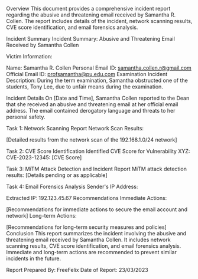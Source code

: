 Overview
This document provides a comprehensive incident report regarding the abusive and threatening email received by Samantha R. Collen. The report includes details of the incident, network scanning results, CVE score identification, and email forensics analysis.

Incident Summary
Incident Summary: Abusive and Threatening Email Received by Samantha Collen

Victim Information:

Name: Samantha R. Collen
Personal Email ID: samantha.collen.r@gmail.com
Official Email ID: profsamantha@pu.edu.com
Examination Incident Description: During the term examination, Samantha obstructed one of the students, Tony Lee, due to unfair means during the examination.

Incident Details
On [Date and Time], Samantha Collen reported to the Dean that she received an abusive and threatening email at her official email address. The email contained derogatory language and threats to her personal safety.



Task 1: Network Scanning Report
Network Scan Results:

[Detailed results from the network scan of the 192.168.1.0/24 network]


Task 2: CVE Score Identification
Identified CVE Score for Vulnerability XYZ:
CVE-2023-12345: [CVE Score]


Task 3: MiTM Attack Detection and Incident Report
MiTM attack detection results: [Details pending or as applicable]


Task 4: Email Forensics Analysis
Sender's IP Address:

Extracted IP: 192.123.45.67
Recommendations
Immediate Actions:

[Recommendations for immediate actions to secure the email account and network]
Long-term Actions:

[Recommendations for long-term security measures and policies]
Conclusion
This report summarizes the incident involving the abusive and threatening email received by Samantha Collen. It includes network scanning results, CVE score identification, and email forensics analysis. Immediate and long-term actions are recommended to prevent similar incidents in the future.

Report Prepared By: FreeFelix
Date of Report: 23/03/2023
